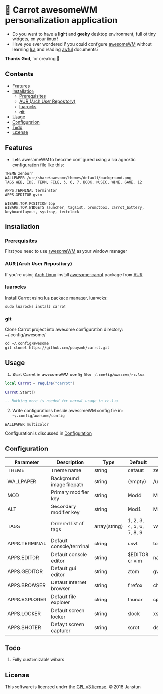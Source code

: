 # :carrot: Carrot awesomeWM personalization application
* Do you want to have a __light__ and __geeky__ desktop environment, full of tiny widgets, on your linux?
* Have you ever wondered if you could configure [awesomeWM][awesomewm]
without learning [lua][lua]
and reading [awful][awful] documents?

__Thanks God__, for creating :carrot:

## Contents
* [Features](#installation)
* [Installation](#installation)
    * [Prerequisites](#prerequisites)
    * [AUR (Arch User Repository)](#aur-arch-user-repository)
    * [luarocks](#luarocks)
    * [git](#git)
* [Usage](#usage)
* [Configuration](#configuration)
* [Todo](#todo)
* [License](#license)

## Features
* Lets awesomeWM to become configured using a lua agnostic configuration file like this:

```
THEME zenburn
WALLPAPER /usr/share/awesome/themes/default/background.png
TAGS WEB, IDE, TERM, FILE, 5, 6, 7, BOOK, MUSIC, WINE, GAME, 12

APPS.TERMINAL terminator
APPS.GEDITOR gvim

WIBARS.TOP.POSITION top
WIBARS.TOP.WIDGETS launcher, taglist, promptbox, carrot_battery, keyboardlayout, systray, textclock
```

## Installation
### Prerequisites
First you need to use [awesomeWM][awesomewm] as your window manager

### AUR (Arch User Repository)
If you're using [Arch Linux][archlinux] install [awesome-carrot][aur-awesome-carrot]
package from [AUR][aur]

### luarocks
Install Carrot using lua package manager, [luarocks][luarocks]:

```shell
sudo luarocks install carrot
```

### git
Clone Carrot project into awesome configuration directory: ~/.config/awesome/

```shell
cd ~/.config/awesome
git clonet https://github.com/pouyanh/carrot.git
```

## Usage
1. Start Carrot in awesomeWM config file: `~/.config/awesome/rc.lua`

```lua
local Carrot = require("carrot")

Carrot.Start()

-- Nothing more is needed for normal usage in rc.lua
```

2. Write configurations beside awesomeWM config file in: `~/.config/awesome/config`

```
WALLPAPER multicolor
```

Configuration is discussed in [Configuration](#configuration)

## Configuration

|   Parameter   |         Description          |      Type     |          Default          |                     Example                      |
|---------------|------------------------------|---------------|---------------------------|--------------------------------------------------|
| THEME         | Theme name                   | string        | default                   | zenburn                                          |
| WALLPAPER     | Background image filepath    | string        | (empty)                   | /usr/share/awesome/themes/default/background.png |
| MOD           | Primary modifier key         | string        | Mod4                      | Mod4                                             |
| ALT           | Secondary modifier key       | string        | Mod1                      | Mod1                                             |
| TAGS          | Ordered list of tags         | array(string) | 1, 2, 3, 4, 5, 6, 7, 8, 9 | WEB, IDE, TERM, FILE, BOOK, MUSIC, WINE, GAME    |
| APPS.TERMINAL | Default console/terminal     | string        | uxvt                      | terminator                                       |
| APPS.EDITOR   | Default console editor       | string        | $EDITOR or vim            | nano                                             |
| APPS.GEDITOR  | Default gui editor           | string        | atom                      | gvim                                             |
| APPS.BROWSER  | Default internet browser     | string        | firefox                   | chromium                                         |
| APPS.EXPLORER | Default file explorer        | string        | thunar                    | spacefm                                          |
| APPS.LOCKER   | Default screen locker        | string        | slock                     | xsecurelock                                      |
| APPS.SHOTER   | Defaylt screen capturer      | string        | scrot                     | deepin-screenshot                                |

## Todo
1. Fully customizable wibars

## License
This software is licensed under the [GPL v3 license][gpl]. © 2018 Janstun

[awesomewm]: https://awesomewm.org/
[lua]: https://www.lua.org/
[awful]: https://awesomewm.org/doc/api/libraries/awful.layout.html
[gpl]: http://www.gnu.org/copyleft/gpl.html
[archlinux]: https://www.archlinux.org/
[aur-awesome-carrot]: https://aur.archlinux.org/packages/awesome-carrot 
[aur]: https://wiki.archlinux.org/index.php/AUR
[luarocks]: https://luarocks.org/

